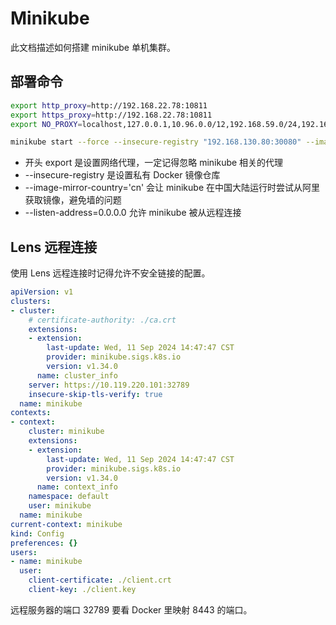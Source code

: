 # Minikube

此文档描述如何搭建 minikube 单机集群。

## 部署命令

```bash
export http_proxy=http://192.168.22.78:10811
export https_proxy=http://192.168.22.78:10811
export NO_PROXY=localhost,127.0.0.1,10.96.0.0/12,192.168.59.0/24,192.168.49.0/24,192.168.39.0/24,10.119.220.101

minikube start --force --insecure-registry "192.168.130.80:30080" --image-mirror-country='cn' --listen-address=0.0.0.0
```

- 开头 export 是设置网络代理，一定记得忽略 minikube 相关的代理
- --insecure-registry 是设置私有 Docker 镜像仓库
- --image-mirror-country='cn' 会让 minikube 在中国大陆运行时尝试从阿里获取镜像，避免墙的问题
- --listen-address=0.0.0.0 允许 minikube 被从远程连接

## Lens 远程连接

使用 Lens 远程连接时记得允许不安全链接的配置。

```yml
apiVersion: v1
clusters:
- cluster:
    # certificate-authority: ./ca.crt
    extensions:
    - extension:
        last-update: Wed, 11 Sep 2024 14:47:47 CST
        provider: minikube.sigs.k8s.io
        version: v1.34.0
      name: cluster_info
    server: https://10.119.220.101:32789
    insecure-skip-tls-verify: true
  name: minikube
contexts:
- context:
    cluster: minikube
    extensions:
    - extension:
        last-update: Wed, 11 Sep 2024 14:47:47 CST
        provider: minikube.sigs.k8s.io
        version: v1.34.0
      name: context_info
    namespace: default
    user: minikube
  name: minikube
current-context: minikube
kind: Config
preferences: {}
users:
- name: minikube
  user:
    client-certificate: ./client.crt
    client-key: ./client.key
```

远程服务器的端口 32789 要看 Docker 里映射 8443 的端口。
